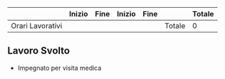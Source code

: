 
|                  | Inizio | Fine | Inizio | Fine |        | Totale |
| ---------------- | ------ | ---- | ------ | ---- | ------ | ------ |
| Orari Lavorativi |        |      |        |      | Totale | 0      |
## Lavoro Svolto

- Impegnato per visita medica